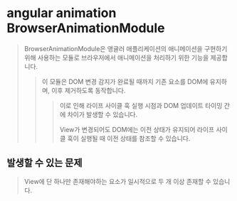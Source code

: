 # angular animation BrowserAnimationModule

> BrowserAnimationModule은 앵귤러 애플리케이션의 애니메이션을 구현하기 위해 사용하는 모듈로 브라우저에서 애니메이션을 처리하기 위한 기능을 제공합니다.
>
> > 이 모듈은 DOM 변경 감지가 완료될 때까지 기존 요소를 DOM에 유지하며, 이후 제거하도록 동작합니다.
> >
> > > 이로 인해 라이프 사이클 훅 실행 시점과 DOM 업데이트 타이밍 간에 차이가 발생할 수 있습니다.
> > >
> > > View가 변경되어도 DOM에는 이전 상태가 유지되어 라이프 사이클 훅이 실행될 때 이전 상태를 참조할 수 있습니다.

## 발생할 수 있는 문제

> View에 단 하나만 존재해야하는 요소가 일시적으로 두 개 이상 존재할 수 있습니다.
